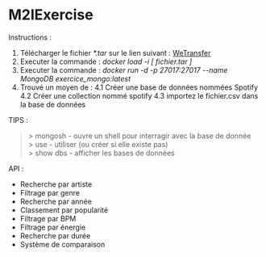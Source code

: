 # M2IExercise

Instructions :

  1. Télécharger le fichier *\*.tar* sur le lien suivant : [WeTransfer](https://we.tl/t-GfjlsQqqOR)
  2. Executer la commande : *docker load -i [ fichier.tar ]*
  3. Executer la commande : *docker run -d -p 27017:27017 --name MongoDB exercice_mongo:latest*
  4. Trouvé un moyen de :
    4.1  Créer une base de données nommées Spotify
    4.2  Créer une collection nommé spotify
    4.3  importez le fichier.csv dans la base de données
    
TIPS :

  >\> mongosh - ouvre un shell pour interragir avec la base de donnée <br />
  >\> use - utiliser (ou créer si elle existe pas)<br />
  >\> show dbs - afficher les bases de données<br />

API :
  - Recherche par artiste 
  - Filtrage par genre
  - Recherche par année
  - Classement par popularité
  - Filtrage par BPM
  - Filtrage par énergie
  - Recherche par durée
  - Système de comparaison



